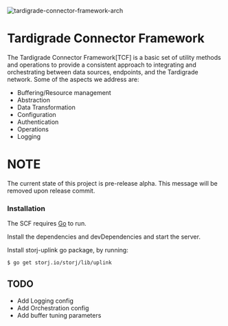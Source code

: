 
![tardigrade-connector-framework-arch](https://raw.githubusercontent.com/utropicmedia/tardigrade-connector-framework/master/images/conenctor-framework-arch.png)


# Tardigrade Connector Framework

The Tardigrade Connector Framework[TCF] is a basic set of utility methods and operations to provide a consistent approach to integrating and orchestrating between data sources, endpoints, and the Tardigrade network.  Some of the aspects we address are:
  
  - Buffering/Resource management
  - Abstraction
  - Data Transformation
  - Configuration
  - Authentication
  - Operations
  - Logging


# NOTE

The current state of this project is pre-release alpha.  This message will be removed upon release commit.

### Installation

The SCF requires [Go](https://golang.org/) to run.

Install the dependencies and devDependencies and start the server.

Install storj-uplink go package, by running:


``` sh
$ go get storj.io/storj/lib/uplink
```

## TODO

  - Add Logging config
  - Add Orchestration config
  - Add buffer tuning parameters


